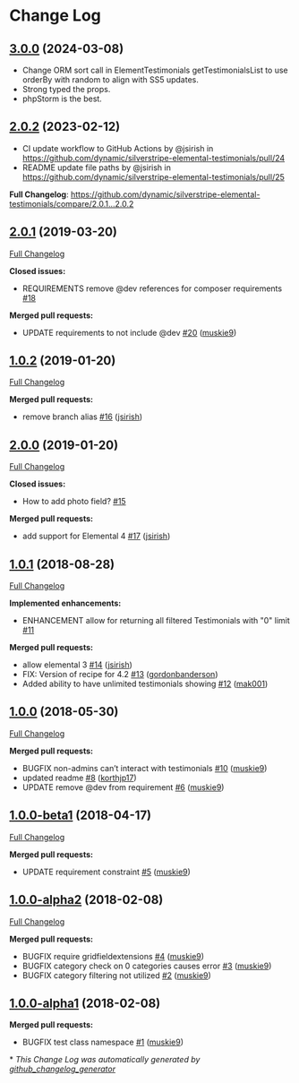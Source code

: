 # Change Log

## [3.0.0](https://github.com/blacksheepcreative/silverstripe-elemental-testimonials/tree/3.0.0) (2024-03-08)
* Change ORM sort call in ElementTestimonials getTestimonialsList to use orderBy with random to align with SS5 updates.
* Strong typed the props.
* phpStorm is the best.

## [2.0.2](https://github.com/dynamic/silverstripe-elemental-testimonials/tree/2.0.2) (2023-02-12)
* CI update workflow to GitHub Actions by @jsirish in https://github.com/dynamic/silverstripe-elemental-testimonials/pull/24
* README update file paths by @jsirish in https://github.com/dynamic/silverstripe-elemental-testimonials/pull/25


**Full Changelog**: https://github.com/dynamic/silverstripe-elemental-testimonials/compare/2.0.1...2.0.2

## [2.0.1](https://github.com/dynamic/silverstripe-elemental-testimonials/tree/2.0.1) (2019-03-20)
[Full Changelog](https://github.com/dynamic/silverstripe-elemental-testimonials/compare/1.0.2...2.0.1)

**Closed issues:**

- REQUIREMENTS remove @dev references for composer requirements [\#18](https://github.com/dynamic/silverstripe-elemental-testimonials/issues/18)

**Merged pull requests:**

- UPDATE requirements to not include @dev [\#20](https://github.com/dynamic/silverstripe-elemental-testimonials/pull/20) ([muskie9](https://github.com/muskie9))

## [1.0.2](https://github.com/dynamic/silverstripe-elemental-testimonials/tree/1.0.2) (2019-01-20)
[Full Changelog](https://github.com/dynamic/silverstripe-elemental-testimonials/compare/2.0.0...1.0.2)

**Merged pull requests:**

- remove branch alias [\#16](https://github.com/dynamic/silverstripe-elemental-testimonials/pull/16) ([jsirish](https://github.com/jsirish))

## [2.0.0](https://github.com/dynamic/silverstripe-elemental-testimonials/tree/2.0.0) (2019-01-20)
[Full Changelog](https://github.com/dynamic/silverstripe-elemental-testimonials/compare/1.0.1...2.0.0)

**Closed issues:**

- How to add photo field? [\#15](https://github.com/dynamic/silverstripe-elemental-testimonials/issues/15)

**Merged pull requests:**

- add support for Elemental 4 [\#17](https://github.com/dynamic/silverstripe-elemental-testimonials/pull/17) ([jsirish](https://github.com/jsirish))

## [1.0.1](https://github.com/dynamic/silverstripe-elemental-testimonials/tree/1.0.1) (2018-08-28)
[Full Changelog](https://github.com/dynamic/silverstripe-elemental-testimonials/compare/1.0.0...1.0.1)

**Implemented enhancements:**

- ENHANCEMENT allow for returning all filtered Testimonials with "0" limit [\#11](https://github.com/dynamic/silverstripe-elemental-testimonials/issues/11)

**Merged pull requests:**

- allow elemental 3 [\#14](https://github.com/dynamic/silverstripe-elemental-testimonials/pull/14) ([jsirish](https://github.com/jsirish))
- FIX: Version of recipe for 4.2 [\#13](https://github.com/dynamic/silverstripe-elemental-testimonials/pull/13) ([gordonbanderson](https://github.com/gordonbanderson))
- Added ability to have unlimited testimonials showing [\#12](https://github.com/dynamic/silverstripe-elemental-testimonials/pull/12) ([mak001](https://github.com/mak001))

## [1.0.0](https://github.com/dynamic/silverstripe-elemental-testimonials/tree/1.0.0) (2018-05-30)
[Full Changelog](https://github.com/dynamic/silverstripe-elemental-testimonials/compare/1.0.0-beta1...1.0.0)

**Merged pull requests:**

- BUGFIX non-admins can’t interact with testimonials [\#10](https://github.com/dynamic/silverstripe-elemental-testimonials/pull/10) ([muskie9](https://github.com/muskie9))
- updated readme [\#8](https://github.com/dynamic/silverstripe-elemental-testimonials/pull/8) ([korthjp17](https://github.com/korthjp17))
- UPDATE remove @dev from requirement [\#6](https://github.com/dynamic/silverstripe-elemental-testimonials/pull/6) ([muskie9](https://github.com/muskie9))

## [1.0.0-beta1](https://github.com/dynamic/silverstripe-elemental-testimonials/tree/1.0.0-beta1) (2018-04-17)
[Full Changelog](https://github.com/dynamic/silverstripe-elemental-testimonials/compare/1.0.0-alpha2...1.0.0-beta1)

**Merged pull requests:**

- UPDATE requirement constraint [\#5](https://github.com/dynamic/silverstripe-elemental-testimonials/pull/5) ([muskie9](https://github.com/muskie9))

## [1.0.0-alpha2](https://github.com/dynamic/silverstripe-elemental-testimonials/tree/1.0.0-alpha2) (2018-02-08)
[Full Changelog](https://github.com/dynamic/silverstripe-elemental-testimonials/compare/1.0.0-alpha1...1.0.0-alpha2)

**Merged pull requests:**

- BUGFIX require gridfieldextensions [\#4](https://github.com/dynamic/silverstripe-elemental-testimonials/pull/4) ([muskie9](https://github.com/muskie9))
- BUGFIX category check on 0 categories causes error [\#3](https://github.com/dynamic/silverstripe-elemental-testimonials/pull/3) ([muskie9](https://github.com/muskie9))
- BUGFIX category filtering not utilized [\#2](https://github.com/dynamic/silverstripe-elemental-testimonials/pull/2) ([muskie9](https://github.com/muskie9))

## [1.0.0-alpha1](https://github.com/dynamic/silverstripe-elemental-testimonials/tree/1.0.0-alpha1) (2018-02-08)
**Merged pull requests:**

- BUGFIX test class namespace [\#1](https://github.com/dynamic/silverstripe-elemental-testimonials/pull/1) ([muskie9](https://github.com/muskie9))



\* *This Change Log was automatically generated by [github_changelog_generator](https://github.com/skywinder/Github-Changelog-Generator)*
